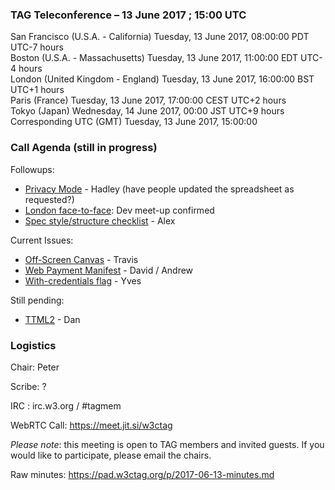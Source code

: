 ### TAG Teleconference – 13 June 2017 ; 15:00 UTC

San Francisco (U.S.A. - California)	Tuesday, 13 June 2017, 08:00:00	PDT	UTC-7 hours  
Boston (U.S.A. - Massachusetts)	Tuesday, 13 June 2017, 11:00:00	EDT	UTC-4 hours  
London (United Kingdom - England)	Tuesday, 13 June 2017, 16:00:00	BST	UTC+1 hours  
Paris (France)	Tuesday, 13 June 2017, 17:00:00	CEST	UTC+2 hours  
Tokyo (Japan)	Wednesday, 14 June 2017, 00:00	JST	UTC+9 hours  
Corresponding UTC (GMT)	Tuesday, 13 June 2017, 15:00:00	 

### Call Agenda (still in progress)

Followups:
* [Privacy Mode](https://github.com/w3ctag/design-reviews/issues/101) - Hadley (have people updated the spreadsheet as requested?)
* [London face-to-face](https://github.com/w3ctag/meetings/tree/gh-pages/2017/07-london): Dev meet-up confirmed
* [Spec style/structure checklist](https://github.com/w3ctag/design-reviews/issues/136) - Alex

Current Issues:
* [Off-Screen Canvas](https://github.com/w3ctag/design-reviews/issues/141) - Travis
* [Web Payment Manifest](https://github.com/w3ctag/design-reviews/issues/162) - David / Andrew
* [With-credentials flag](https://github.com/w3ctag/design-reviews/issues/76) - Yves

Still pending:
* [TTML2](https://github.com/w3ctag/design-reviews/issues/138) - Dan

### Logistics

Chair: Peter

Scribe: ?

IRC : irc.w3.org / #tagmem

WebRTC Call: https://meet.jit.si/w3ctag

*Please note*: this meeting is open to TAG members and invited guests. If you would like to participate, please email the chairs.

Raw minutes: https://pad.w3ctag.org/p/2017-06-13-minutes.md
